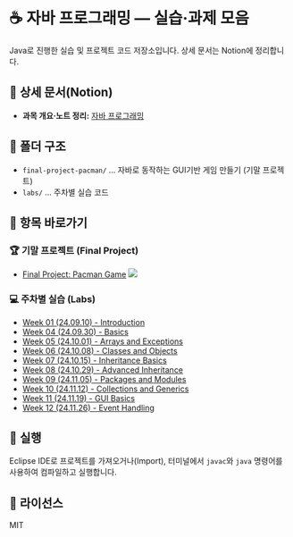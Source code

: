 # ☕️ 자바 프로그래밍 — 실습·과제 모음

Java로 진행한 실습 및 프로젝트 코드 저장소입니다. 상세 문서는 Notion에 정리합니다.

## 🔗 상세 문서(Notion)
- **과목 개요·노트 정리:** [자바 프로그래밍](https://www.notion.so/52d43a800b744cffbf32f67c43e75e8a?source=copy_link)

## 📂 폴더 구조
- `final-project-pacman/` … 자바로 동작하는 GUI기반 게임 만들기 (기말 프로젝트)
- `labs/` … 주차별 실습 코드

## 🧭 항목 바로가기

### 🏆 기말 프로젝트 (Final Project)
- [Final Project: Pacman Game](https://github.com/jihun-moon/daegu-univ-cs/tree/main/2nd-grade/java-programming/final-project-pacman)
![](./assets/pacman-game-screenshot.png)

### 💻 주차별 실습 (Labs)
- [Week 01 (24.09.10) - Introduction](https://github.com/jihun-moon/daegu-univ-cs/tree/main/2nd-grade/java-programming/labs/01-week-20240910-introduction)
- [Week 04 (24.09.30) - Basics](https://github.com/jihun-moon/daegu-univ-cs/tree/main/2nd-grade/java-programming/labs/04-week-20240930-basics)
- [Week 05 (24.10.01) - Arrays and Exceptions](https://github.com/jihun-moon/daegu-univ-cs/tree/main/2nd-grade/java-programming/labs/05-week-20241001-arrays-and-exceptions)
- [Week 06 (24.10.08) - Classes and Objects](https://github.com/jihun-moon/daegu-univ-cs/tree/main/2nd-grade/java-programming/labs/06-week-20241008-classes-and-objects)
- [Week 07 (24.10.15) - Inheritance Basics](https://github.com/jihun-moon/daegu-univ-cs/tree/main/2nd-grade/java-programming/labs/07-week-20241015-inheritance-basics)
- [Week 08 (24.10.29) - Advanced Inheritance](https://github.com/jihun-moon/daegu-univ-cs/tree/main/2nd-grade/java-programming/labs/08-week-20241029-advanced-inheritance)
- [Week 09 (24.11.05) - Packages and Modules](https://github.com/jihun-moon/daegu-univ-cs/tree/main/2nd-grade/java-programming/labs/09-week-20241105-packages-and-modules)
- [Week 10 (24.11.12) - Collections and Generics](https://github.com/jihun-moon/daegu-univ-cs/tree/main/2nd-grade/java-programming/labs/10-week-20241112-collections-and-generics)
- [Week 11 (24.11.19) - GUI Basics](https://github.com/jihun-moon/daegu-univ-cs/tree/main/2nd-grade/java-programming/labs/11-week-20241119-gui-basics)
- [Week 12 (24.11.26) - Event Handling](https://github.com/jihun-moon/daegu-univ-cs/tree/main/2nd-grade/java-programming/labs/12-week-20241126-event-handling)

## 🚀 실행
Eclipse IDE로 프로젝트를 가져오거나(Import), 터미널에서 `javac`와 `java` 명령어를 사용하여 컴파일하고 실행합니다.

## 📄 라이선스
MIT
